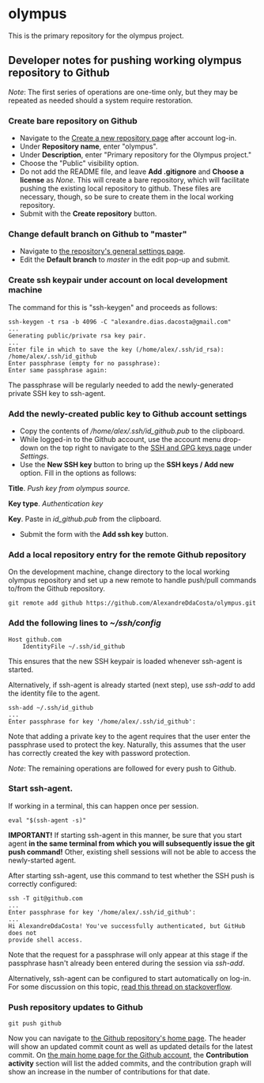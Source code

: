 # olympus

This is the primary repository for the olympus project.

## Developer notes for pushing working olympus repository to Github

*Note*: The first series of operations are one-time only, but they may be
repeated as needed should a system require restoration.

### Create bare repository on Github

* Navigate to the [Create a new repository page](https://github.com/new) after
account log-in.
* Under **Repository name**, enter "olympus".
* Under **Description**, enter "Primary repository for the Olympus project."
* Choose the "Public" visibility option.
* Do not add the README file, and leave **Add .gitignore** and **Choose a license**
as *None*. This will create a bare repository, which will facilitate pushing the
existing local repository to github. These files are necessary, though, so be
sure to create them in the local working repository.
* Submit with the **Create repository** button.

### Change default branch on Github to "master"

* Navigate to [the repository's general settings page](https://github.com/AlexandreDdaCosta/olympus/settings).
* Edit the **Default branch** to *master* in the edit pop-up and submit.

### Create ssh keypair under account on local development machine

The command for this is "ssh-keygen" and proceeds as follows:

```
ssh-keygen -t rsa -b 4096 -C "alexandre.dias.dacosta@gmail.com"
...
Generating public/private rsa key pair.
...
Enter file in which to save the key (/home/alex/.ssh/id_rsa): /home/alex/.ssh/id_github
Enter passphrase (empty for no passphrase):
Enter same passphrase again:
```

The passphrase will be regularly needed to add the newly-generated private SSH
key to ssh-agent.

### Add the newly-created public key to Github account settings

* Copy the contents of */home/alex/.ssh/id_github.pub* to the clipboard.
* While logged-in to the Github account, use the account menu drop-down on the
top right to navigate to the [SSH and GPG keys page](https://github.com/settings/keys)
under *Settings*.
* Use the **New SSH key** button to bring up the **SSH keys / Add new** option.
Fill in the options as follows:

**Title**. *Push key from olympus source.*

**Key type**. *Authentication key*

**Key**. Paste in *id_github.pub* from the clipboard.

* Submit the form with the **Add ssh key** button.

### Add a local repository entry for the remote Github repository

On the development machine, change directory to the local working olympus
repository and set up a new remote to handle push/pull commands to/from the
Github repository.

```
git remote add github https://github.com/AlexandreDdaCosta/olympus.git
```

### Add the following lines to *~/ssh/config* 

```
Host github.com
    IdentityFile ~/.ssh/id_github
```

This ensures that the new SSH keypair is loaded whenever ssh-agent is started.

Alternatively, if ssh-agent is already started (next step), use *ssh-add* to add
the identity file to the agent.

```
ssh-add ~/.ssh/id_github
...
Enter passphrase for key '/home/alex/.ssh/id_github':
```

Note that adding a private key to the agent requires that the user enter the
passphrase used to protect the key. Naturally, this assumes that the user has
correctly created the key with password protection.

*Note*: The remaining operations are followed for every push to Github.

### Start ssh-agent.

If working in a terminal, this can happen once per session.

```
eval "$(ssh-agent -s)"
```

**IMPORTANT!** If starting ssh-agent in this manner, be sure that you start
agent **in the same terminal from which you will subsequently issue the git push command!**
Other, existing shell sessions will not be able to access the newly-started
agent.

After starting ssh-agent, use this command to test whether the SSH push is
correctly configured:

```
ssh -T git@github.com
...
Enter passphrase for key '/home/alex/.ssh/id_github':
...
Hi AlexandreDdaCosta! You've successfully authenticated, but GitHub does not
provide shell access.
```

Note that the request for a passphrase will only appear at this stage if the
passphrase hasn't already been entered during the session via *ssh-add*.

Alternatively, ssh-agent can be configured to start automatically on log-in.
For some discussion on this topic,
[read this thread on stackoverflow](https://stackoverflow.com/questions/18880024/start-ssh-agent-on-login).

### Push repository updates to Github

```
git push github
```

Now you can navigate to [the Github repository's home page](https://github.com/AlexandreDdaCosta/olympus).
The header will show an updated commit count as well as updated details for the
latest commit. On [the main home page for the Github account](https://github.com/AlexandreDdaCosta),
the **Contribution activity** section will list the added commits, and the
contribution graph will show an increase in the number of contributions for
that date. 
